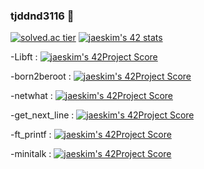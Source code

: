 ### tjddnd3116 👋

<!--
**tjddnd3116/tjddnd3116** is a ✨ _special_ ✨ repository because its `README.md` (this file) appears on your GitHub profile.

Here are some ideas to get you started:

- 🔭 I’m currently working on ...
- 🌱 I’m currently learning ...
- 👯 I’m looking to collaborate on ...
- 🤔 I’m looking for help with ...
- 💬 Ask me about ...
- 📫 How to reach me: ...
- 😄 Pronouns: ...
- ⚡ Fun fact: ...
-->
[![solved.ac tier](http://mazassumnida.wtf/api/generate_badge?boj=tjddnd3116)](https://solved.ac/tjddnd3116) [![jaeskim's 42 stats](https://badge42.herokuapp.com/api/stats/soum)](https://github.com/JaeSeoKim/badge42)


-Libft : [![jaeskim's 42Project Score](https://badge42.herokuapp.com/api/project/soum/Libft)](https://github.com/JaeSeoKim/badge42)

-born2beroot : [![jaeskim's 42Project Score](https://badge42.herokuapp.com/api/project/soum/Born2beroot)](https://github.com/JaeSeoKim/badge42)

-netwhat : [![jaeskim's 42Project Score](https://badge42.herokuapp.com/api/project/soum/netwhat)](https://github.com/JaeSeoKim/badge42)

-get_next_line : [![jaeskim's 42Project Score](https://badge42.herokuapp.com/api/project/soum/get_next_line)](https://github.com/JaeSeoKim/badge42)

-ft_printf :  [![jaeskim's 42Project Score](https://badge42.herokuapp.com/api/project/soum/ft_printf)](https://github.com/JaeSeoKim/badge42)

-minitalk : [![jaeskim's 42Project Score](https://badge42.herokuapp.com/api/project/soum/minitalk)](https://github.com/JaeSeoKim/badge42)

